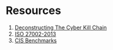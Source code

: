 # Resources

1. [Deconstructing The Cyber Kill Chain](http://www.darkreading.com/attacks-breaches/deconstructing-the-cyber-kill-chain/a/d-id/1317542)
2. [ISO 27002-2013](https://www.iso.org/obp/ui/#iso:std:iso-iec:27002:ed-2:v1:en)
3. [CIS Benchmarks](https://benchmarks.cisecurity.org/downloads/benchmarks/)
